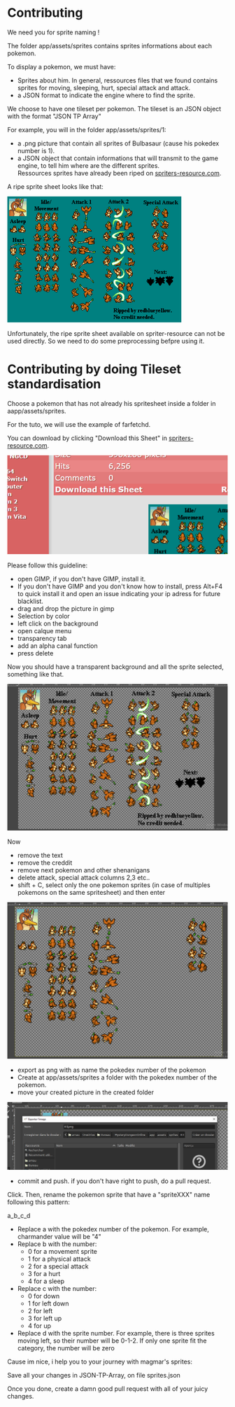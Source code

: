 # Contributing

We need you for sprite naming !

The folder app/assets/sprites contains sprites informations about each pokemon.

To display a pokemon, we must have: 

 - Sprites about him. In general, ressources files that we found contains sprites for moving, sleeping, hurt, special attack  and attack.
 - a JSON format to indicate the engine where to find the sprite.
 
 We choose to have one tileset per pokemon. The tileset is an JSON object with the format "JSON TP Array"
 
For example, you will in the folder app/assets/sprites/1:

 - a .png picture that contain all sprites of Bulbasaur (cause his pokedex number is 1).
 - a JSON object that contain informations that will transmit to the game engine, to tell him where are the different sprites.                                                                                                                                       
 Ressources sprites have already been riped on [spriters-resource.com](https://www.spriters-resource.com/ds_dsi/pokemonmysterydungeonexplorersoftimedarkness/).
 
A ripe sprite sheet looks like that:

![farfetchd sprites](/screenshot/farfetchd.png)

Unfortunately, the ripe sprite sheet available on spriter-resource can not be used directly. So we need to do some preprocessing befpre using it.

# Contributing by doing Tileset standardisation

Choose a pokemon that has not already his spritesheet inside a folder in aapp/assets/sprites.

For the tuto, we will use the example of farfetchd.

You can download by clicking "Download this Sheet" in [spriters-resource.com](https://www.spriters-resource.com/ds_dsi/pokemonmysterydungeonexplorersoftimedarkness/).

![farfetchd sprites](/screenshot/downloadThisSheet.png)

Please follow this guideline:

  - open GIMP, if you don't have GIMP, install it.
  - If you don't have GIMP and you don't know how to install, press Alt+F4 to quick install it and open an issue indicating your ip adress for future blacklist.
  - drag and drop the picture in gimp
  - Selection by color
  - left click on the background
  - open calque menu
  - transparency tab
  - add an alpha canal function
  - press delete 

Now you should have a transparent background and all the sprite selected, something like that.

![transparentBackground sprites](/screenshot/transparentBackground.PNG)

Now 
  - remove the text
  - remove the creddit
  - remove next pokemon and other shenanigans
  - delete attack, special attack columns 2,3 etc..
  - shift + C, select only the one pokemon sprites (in case of multiples pokemons on the same spritesheet) and then enter

![allStepDown sprites](/screenshot/allStepDown.PNG)

  - export as png with as name the pokedex number of the pokemon
  - Create at app/assets/sprites a folder with the pokedex number of the pokemon.
  - move your created picture in the created folder

![saveAs sprites](/screenshot/saveAs.PNG)
  - commit and push. if you don't have right to push, do a pull request.

Click.
 Then, rename the pokemon sprite that have a "spriteXXX" name following this pattern:

 a_b_c_d

  - Replace a with the pokedex number of the pokemon. For example, charmander value will be "4"
  - Replace b with the number:
    - 0 for a movement sprite
    - 1 for a physical attack
    - 2 for a special attack
    - 3 for a hurt
    - 4 for a sleep
  - Replace c with the number:
    - 0 for down
    - 1 for left down
    - 2 for left
    - 3 for left up
    - 4 for up
  - Replace d with the sprite number. For example, there is three sprites moving left, so their number will be 0-1-2. If only one sprite fit the category, the number will be zero

Cause im nice, i help you to your journey with magmar's sprites:



Save all your changes in JSON-TP-Array, on file sprites.json

Once you done, create a damn good pull request with all of your juicy changes.
